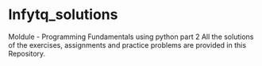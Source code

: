 # Infytq_solutions
Moldule - Programming Fundamentals using python part 2
All the solutions of the exercises, assignments and practice problems are provided in this Repository.
